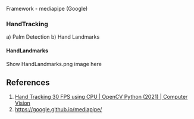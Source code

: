 Framework - mediapipe (Google)

### HandTracking
a) Palm Detection
b) Hand Landmarks 


#### HandLandmarks
Show HandLandmarks.png image here

## References

1) [Hand Tracking 30 FPS using CPU | OpenCV Python (2021) | Computer Vision](https://www.youtube.com/watch?v=NZde8Xt78Iw)
2) https://google.github.io/mediapipe/
